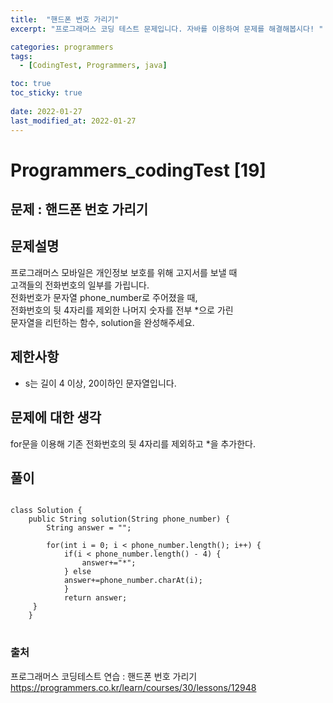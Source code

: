 ```yaml
---
title:  "핸드폰 번호 가리기"
excerpt: "프로그래머스 코딩 테스트 문제입니다. 자바를 이용하여 문제를 해결해봅시다! "

categories: programmers
tags:
  - [CodingTest, Programmers, java]

toc: true
toc_sticky: true
 
date: 2022-01-27
last_modified_at: 2022-01-27
---
```

# Programmers_codingTest [19]

## 문제 : 핸드폰 번호 가리기

## 문제설명  
프로그래머스 모바일은 개인정보 보호를 위해 고지서를 보낼 때  
고객들의 전화번호의 일부를 가립니다.  
전화번호가 문자열 phone_number로 주어졌을 때,  
전화번호의 뒷 4자리를 제외한 나머지 숫자를 전부 *으로 가린  
문자열을 리턴하는 함수, solution을 완성해주세요.  


## 제한사항
- s는 길이 4 이상, 20이하인 문자열입니다.  
  
 

## 문제에 대한 생각
for문을 이용해 기존 전화번호의 뒷 4자리를 제외하고 *을 추가한다.

## 풀이
<pre>
<code>
class Solution {
    public String solution(String phone_number) {
        String answer = "";
        
        for(int i = 0; i < phone_number.length(); i++) {
            if(i < phone_number.length() - 4) {
                answer+="*";
            } else 
            answer+=phone_number.charAt(i);
            }
            return answer;
     }
    }
</code>
</pre> 

### 출처

프로그래머스 코딩테스트 연습 : 핸드폰 번호 가리기  
https://programmers.co.kr/learn/courses/30/lessons/12948
